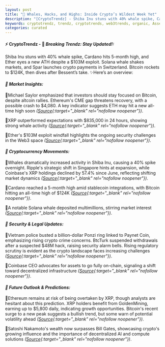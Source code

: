 ```yaml
---
layout: post
title: "🌇 Whales, Hacks, and Highs: Inside Crypto’s Wildest Week Yet"
description: "[CryptoTrendz] - Shiba Inu stuns with 40% whale spike, Cardano hits 5-month high, and Ether eyes a new ATH despite a $103M exploit. Solana whale shakes markets, and Spar launches crypto payments in Switzerland. Bitcoin rockets to $124K, then dives after Bessent’s take."
keywords: cryptotrendz, trendz, cryptotrends, web3trends, organic, Assets, XRP, CTO, Switzerland, Ethereum, stablecoin, Analyst, Bybit, AI, Bitcoin, crypto, Altcoin
categories: curated
---
```


#### ⚡ CryptoTrendz - 📌 *Breaking Trendz: Stay Updated!:*

Shiba Inu stuns with 40% whale spike, Cardano hits 5-month high, and Ether eyes a new ATH despite a $103M exploit. Solana whale shakes markets, and Spar launches crypto payments in Switzerland. Bitcoin rockets to $124K, then dives after Bessent’s take. ✨Here’s an overview:


#### *🔖  Market Insights:*  

🔹Michael Saylor emphasized that investors should stay focused on Bitcoin, despite altcoin rallies. Ethereum's CME gap threatens recovery, with a possible crash to $4,080. A key indicator suggests ETH may hit a new all-time high soon *([Source](https://s.avyag.com/94ur){:target="_blank" rel="nofollow noopener"})*.  

🔹XRP outperformed expectations with $835,000 in 24 hours, showing strong whale activity *([Source](https://s.avyag.com/05uy){:target="_blank" rel="nofollow noopener"})*.  

🔹Ether's $103M exploit windfall highlights the ongoing security challenges in the Web3 space *([Source](https://s.avyag.com/4xya){:target="_blank" rel="nofollow noopener"})*.  

#### *🔖  Cryptocurrency Movements:*  

🔹Whales dramatically increased activity in Shiba Inu, causing a 40% spike overnight. Ripple's strategic shift in Singapore hints at expansion, while Coinbase's XRP holdings declined by 57.4% since June, reflecting shifting market dynamics *([Source](https://s.avyag.com/dwac){:target="_blank" rel="nofollow noopener"})*.  

🔹Cardano reached a 5-month high amid stablecoin integrations, with Bitcoin hitting an all-time high of $124K *([Source](https://s.avyag.com/84xc){:target="_blank" rel="nofollow noopener"})*.  

🔹A notable Solana whale deposited multimillions, stirring market interest *([Source](https://s.avyag.com/herf){:target="_blank" rel="nofollow noopener"})*.  

#### *🔖  Security & Legal Updates:*  

🔹Vietnam police busted a billion-dollar Ponzi ring linked to Paynet Coin, emphasizing rising crypto crime concerns. BtcTurk suspended withdrawals after a suspected $48M hack, raising security alarm bells. Rising regulatory scrutiny is evident as the crypto landscape faces increasing challenges *([Source](https://s.avyag.com/6rvp){:target="_blank" rel="nofollow noopener"})*.  

🔹Coinbase CEO advocates for assets to go fully on-chain, signaling a shift toward decentralized infrastructure *([Source](https://s.avyag.com/39cu){:target="_blank" rel="nofollow noopener"})*.  

#### *🔖  Future Outlook & Predictions:*  

🔹Ethereum remains at risk of being overtaken by XRP, though analysts are hesitant about this prediction. XRP holders benefit from GoldenMining, earning up to $5,800 daily, indicating growth opportunities. Bitcoin's recent surge to a new peak suggests a bullish trend, but some warn of potential volatility ahead *([Source](https://s.avyag.com/7a7e){:target="_blank" rel="nofollow noopener"})*.  

🔹Satoshi Nakamoto's wealth now surpasses Bill Gates, showcasing crypto's growing influence and the importance of decentralized AI and compute solutions *([Source](https://s.avyag.com/nagp){:target="_blank" rel="nofollow noopener"})*.